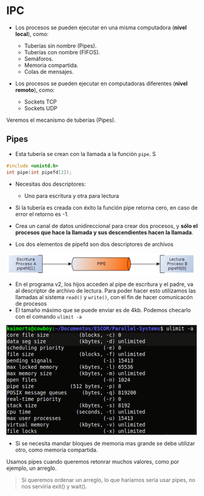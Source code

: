 # IPC

- Los procesos se pueden ejecutar en una misma computadora (__nivel local__), como:
	- Tuberías sin nombre (Pipes).
	- Tuberías con nombre (FIFOS).
	- Semáforos.
	- Memoria compartida.
	- Colas de mensajes.

- Los procesos se pueden ejecutar en computadoras diferentes (__nivel remoto__), como:
	- Sockets TCP
	- Sockets UDP

Veremos el mecanismo de tuberías (Pipes).

## Pipes
- Esta tubería se crean con la llamada a la función `pipe`. S

```c
#include <unistd.h>
int pipe(int pipefd[2]);
```
- Necesitas dos descriptores:
	- Uno para escritura y otra para lectura
- Si la tubería es creada con éxito la función pipe retorna cero, en caso de error el retorno es -1.

- Crea un canal de datos unidireccional para crear dos procesos, y __sólo el procesos que hace la llamada y sus descendientes hacen la llamada__.

- Los dos elementos de pipefd son dos descriptores de archivos

<img align="center" src="v1/imgs/ipc_v1_01.png" width="500"/>

- En el programa v2, los hijos acceden al pipe de escritura y el padre, va al descriptor de archivo de lectura.
Para poder hacer esto utilizamos las llamadas al sistema `read()` y `write()`, con el fin de hacer comunicacón de procesos
- El tamaño máximo que se puede enviar es de 4kb. Podemos checarlo con el comando `ulimit -a` 

<img align="center" src="v1/imgs/ipc_pipesize.png" width="500"/>

- Si se necesita mandar bloques de memoria mas grande se debe utilizar otro, como memoria compartida.

Usamos pipes cuando queremos retonrar muchos valores, como por ejemplo, un arreglo. 
> Si queremos ordenar un arreglo, lo que haríamos sería usar pipes, no nos serviría exit() y wait().
